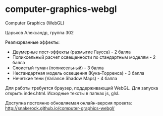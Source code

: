 computer-graphics-webgl
=======================

Computer Graphics (WebGL)

Царьков Александр, группа 302

Реализрванные эффекты:

* Двумерные пост-эффекты (размытие Гаусса) - 2 балла
* Попиксельный расчет освещенности по стандартным моделям - 2 балла
* Слоистый туман (попиксельный) - 3 балла
* Нестандартная модель освещения (Кука-Торренса) - 3 балла
* Нечеткие тени (Variance Shadow Maps) - 4 балла

Для работы требуется браузер, поддерживающий WebGL.
Для запуска открыть index.html.
Исходные тексты в папках js, glsl.

Доступна постоянно обновляемая онлайн-версия проекта: http://snakerock.github.io/computer-graphics-webgl/
